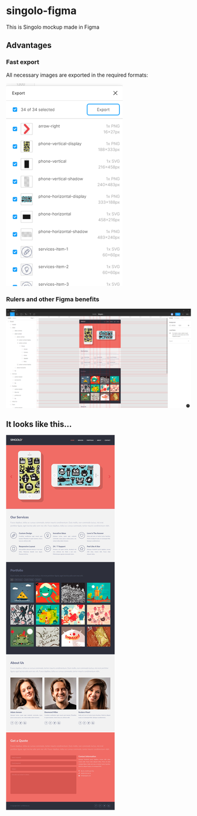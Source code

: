 # singolo-figma
This is Singolo mockup made in Figma

## Advantages

### Fast export

All necessary images are exported in the required formats:

![Export](./readme-img/1.png)

### Rulers and other Figma benefits

![Figma](./readme-img/2.png)

## It looks like this...
![Singolo](./Singolo.jpg)

